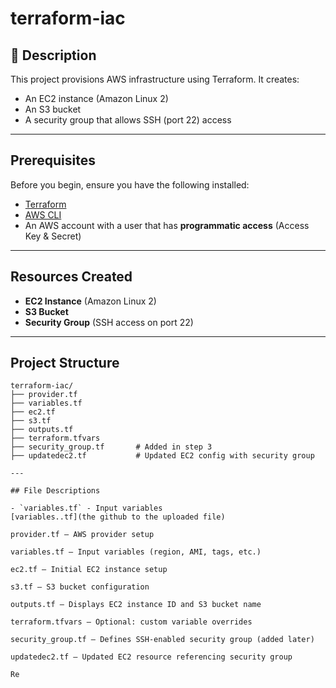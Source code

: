 # terraform-iac

## 📘 Description

This project provisions AWS infrastructure using Terraform. It creates:

- An EC2 instance (Amazon Linux 2)
- An S3 bucket
- A security group that allows SSH (port 22) access

---

## Prerequisites

Before you begin, ensure you have the following installed:

- [Terraform](https://www.terraform.io/downloads)
- [AWS CLI](https://docs.aws.amazon.com/cli/latest/userguide/install-cliv2.html)
- An AWS account with a user that has **programmatic access** (Access Key & Secret)

---

## Resources Created

- **EC2 Instance** (Amazon Linux 2)
- **S3 Bucket**
- **Security Group** (SSH access on port 22)

---

## Project Structure

```plaintext
terraform-iac/
├── provider.tf
├── variables.tf
├── ec2.tf
├── s3.tf
├── outputs.tf
├── terraform.tfvars
├── security_group.tf       # Added in step 3
├── updatedec2.tf           # Updated EC2 config with security group

---

## File Descriptions

- `variables.tf` - Input variables
[variables..tf](the github to the uploaded file)

provider.tf – AWS provider setup

variables.tf – Input variables (region, AMI, tags, etc.)

ec2.tf – Initial EC2 instance setup

s3.tf – S3 bucket configuration

outputs.tf – Displays EC2 instance ID and S3 bucket name

terraform.tfvars – Optional: custom variable overrides

security_group.tf – Defines SSH-enabled security group (added later)

updatedec2.tf – Updated EC2 resource referencing security group

Re
